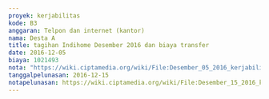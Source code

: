 ```yaml
---
proyek: kerjabilitas
kode: B3
anggaran: Telpon dan internet (kantor)
nama: Desta A
title: tagihan Indihome Desember 2016 dan biaya transfer
date: 2016-12-05
biaya: 1021493
nota: "https://wiki.ciptamedia.org/wiki/File:Desember_05_2016_kerjabilitas_B3_invoice_indihome_desember16_desta.pdf"
tanggalpelunasan: 2016-12-15
notapelunasan: https://wiki.ciptamedia.org/wiki/File:Desember_15_2016_kerjabilitas_B3_pembayaran_indihome_ludmilla.jpg
---
```

